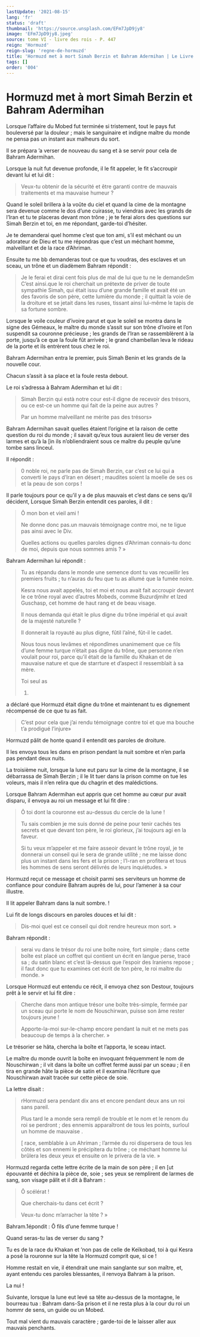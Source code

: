 ```yaml
---
lastUpdate: '2021-08-15'
lang: 'fr'
status: 'draft'
thumbnail: 'https://source.unsplash.com/EFm7JpD9jy8'
image: 'EFm7JpD9jy8.jpeg'
source: tome VI - livre des rois - P. 447
reign: 'Hormuzd'
reign-slug: 'regne-de-hormuzd'
title: 'Hormuzd met à mort Simah Berzin et Bahram Adermihan | Le Livre des Rois | Shâhnâmeh'
tags: []
order: '004'
---
```


<!-- LTeX: language=fr -->

# Hormuzd met à mort Simah Berzin et Bahram Adermihan

Lorsque l’affaire du Mobed fut terminée si tristement, tout le pays fut bouleversé par la douleur ; mais le sanguinaire et indigne maître du monde ne pensa pas un instant aux malheurs du sort.

Il se prépara ’a verser de nouveau du sang et à se servir pour cela de Bahram Adermihan.

Lorsque la nuit fut devenue profonde, il le fit appeler, le fit s’accroupir devant lui et lui dit :

> Veux-tu obtenir de la sécurité et être garanti contre de mauvais traitements et ma mauvaise humeur ?

Quand le soleil brillera à la voûte du ciel et quand la cime de la montagne sera devenue comme le dos d’une cuirasse, tu viendras avec les grands de l’Iran et tu te placeras devant mon trône ; je te ferai alors des questions sur Simah Berzin et toi, en me répondant, garde-toi d’hésiter.

Je te demanderai quel homme c’est que ton ami, s’il est méchant ou un adorateur de Dieu et tu me répondras que c’est un méchant homme, malveillant et de la race d’Ahriman.

Ensuite tu me bb demanderas tout ce que tu voudras, des esclaves et un sceau, un trône et un diadèmem Bahram répondit :

> Je le ferai et dirai cent fois plus de mal de lui que tu ne le demandeSm C’est ainsi.que le roi cherchait un prétexte de priver de toute sympathie Simah, qui était issu d’une grande famille et avait été un des favoris de son père, cette lumière du monde ; il quittait la voie de la droiture et se jetait dans les ruses, tissant ainsi lui-même le tapis de sa fortune sombre.

Lorsque le voile couleur d’ivoire parut et que le soleil se montra dans le signe des Gémeaux, le maître du monde s’assit sur son trône d’ivoire et l’on suspendit sa couronne précieuse ; les grands de l’Iran se rassemblèrent à la porte, jusqu’à ce que la foule fût arrivée ; le grand chambellan leva le rideau de la porte et ils entrèrent tous chez le roi.

Bahram Adermihan entra le premier, puis Simah Benin et les grands de la nouvelle cour.

Chacun s’assit à sa place et la foule resta debout.

Le roi s’adressa à Bahram Adermihan et lui dit :

> Simah Berzin qui està notre cour est-il digne de recevoir des trésors, ou ce est-ce un homme qui fait de la peine aux autres ?
>
> Par un homme malveillant ne mérite pas des trésors»

Bahram Adermihan savait quelles étaient l’origine et la raison de cette question du roi du monde ; il savait qu’eux tous auraient lieu de verser des larmes et qu’à la [in ils n’obliendraient sous ce maître du peuple qu’une tombe sans linceul.

Il répondit :

> 0
noble roi, ne parle pas de Simah Berzin, car c’est ce lui qui a converti le pays d’Iran en désert ; maudites soient la moelle de ses os et la peau de son corps !

Il parle toujours pour ce qu’il y a de plus mauvais et c’est dans ce sens qu’il décident, Lorsque Simah Berzin entendit ces paroles, il dit :

> Ô mon bon et vieil ami !
>
> Ne donne donc pas.un mauvais témoignage contre moi, ne te ligue pas ainsi avec le Div.
>
> Quelles actions ou quelles paroles dignes d’Ahriman connais-tu donc de moi, depuis que nous sommes amis ? »

Bahram Adermihan lui répondit :

> Tu as répandu dans le monde une semence dont tu vas recueillir les premiers fruits ; tu n’auras du feu que tu as allumé que la fumée noire.
>
> Kesra nous avait appelés, toi et moi et nous avait fait accroupir devant le ce trône royal avec d’autres Mobeds, comme Buzurdjmihr et lzed Guschasp, cet homme de haut rang et de beau visage.
>
> Il nous demanda qui était le plus digne du trône impérial et qui avait de la majesté naturelle ?
>
> Il donnerait la royauté au plus digne, fûtil l’aîné, fût-il le cadet.
>
> Nous tous nous levâmes et répondîmes unanimement que ce fils d’une femme turque n’était pas digne du trône, que personne n’en voulait pour roi, parce qu’il était de la famille du Khakan et de mauvaise nature et que de starrture et d’aspect il ressemblait à sa mère.
>
> Toi seul as
>
> 1.
a déclaré que Hormuzd était digne du trône et maintenant tu es dignement récompensé de ce que tu as fait.
>
> C’est pour cela que j’ai rendu témoignage contre toi et que ma bouche t’a prodigué l’injure»

Hormuzd pâlit de honte quand il entendit œs paroles de droiture.

Il les envoya tous les dans en prison pendant la nuit sombre et n’en parla pas pendant deux nuits.

La troisième nuit, lorsque la lune eut paru sur la cime de la montagne, il se débarrassa de Simah Berzin ; il le lit tuer dans la prison comme on tue les voleurs, mais il n’en relira que du chagrin et des malédictions.

Lorsque Bahram Adermihan eut appris que cet homme au cœur pur avait disparu, il envoya au roi un message et lui fit dire :

> Ô toi dont la couronne est au-dessus du cercle de la lune !
>
> Tu sais combien je me suis donné de peine pour tenir cachés tes secrets et que devant ton père, le roi glorieux, j’ai toujours agi en la faveur.
>
> Si tu veux m’appeler et me faire asseoir devant le trône royal, je te donnerai un conseil qui le sera de grande utilité ; ne me laisse donc plus un instant dans les fers et la prison ; l’I-ran en profitera et tous les hommes de sens seront délivrés de leurs inquiétudes. »

Hormuzd reçut ce message et choisit parmi ses serviteurs un homme de confiance pour conduire Bahram auprès de lui, pour l’amener à sa cour illustre.

Il lit appeler Bahram dans la nuit sombre. !

Lui fit de longs discours en paroles douces et lui dit :

> Dis-moi quel est ce conseil qui doit rendre heureux mon sort. »

Bahram répondit :

> serai vu dans le trésor du roi une boîte noire, fort simple ; dans cette boîte est placé un coffret qui contient un écrit en langue perse, tracé sa ; du satin blanc et c’est là-dessus que l’espoir des Iraniens repose ; il faut donc que tu examines cet écrit de ton père, le roi maître du monde. »

Lorsque Hormuzd eut entendu ce récit, il envoya chez son Destour, toujours prêt à le servir et lui fit dire :

> Cherche dans mon antique trésor une boîte très-simple, fermée par un sceau qui porte le nom de Nouschirwan, puisse son âme rester toujours jeune !
>
> Apporte-la-moi sur-le-champ encore pendant la nuit et ne mets pas beaucoup de temps à la chercher. »

Le trésorier se hâta, chercha la boîte et l’apporta, le sceau intact.

Le maître du monde ouvrit la boîte en invoquant fréquemment le nom de Nouschirwan ; il vit dans la boîte un coffret fermé aussi par un sceau ; il en tira en grande hâte la pièce de satin et il examina l’écriture que Nouschirwan avait tracée sur cette pièce de soie.

La lettre disait :

> rHormuzd sera pendant dix ans et encore pendant deux ans un roi sans pareil.
>
> Plus tard le a monde sera rempli de trouble et le nom et le renom du roi se perdront ; des ennemis apparaîtront de tous les points, surloul un homme de mauvaise .
>
> [
race, semblable à un Ahriman ; l’armée du roi dispersera de tous les côtés et son ennemi le précipitera du trône ; ce méchant homme lui brûlera les deux yeux et ensuite on le privera de la vie. »

Hormuzd regarda cette lettre écrite de la main de son père ; il en [ut épouvanté et déchira la pièce de, soie ; ses yeux se remplirent de larmes de sang, son visage pâlit et il dit à Bahram :

> Ô scélérat !
>
> Que cherchais-tu dans cet écrit ?
>
> Veux-tu donc m’arracher la tête ? »

Bahram.1épondit : Ô fils d’une femme turque !

Quand seras-tu las de verser du sang ?

Tu es de la race du Khakan et ’non pas de celle de Keïkobad, toi à qui Kesra a posé la rouronne sur la tête la Hormuzd comprit que, si ce !

Homme restait en vie, il étendrait une main sanglante sur son maître, et, ayant entendu ces paroles blessantes, il renvoya Bahram à la prison.

La nui !

Suivante, lorsque la lune eut levé sa tête au-dessus de la montagne, le bourreau tua : Bahram dans-Sa prison et il ne resta plus à la cour du roi un hommr de sens, un guide ou un Mobed.

Tout mal vient du mauvais caractère ; garde-toi de le laisser aller aux mauvais penchants.
